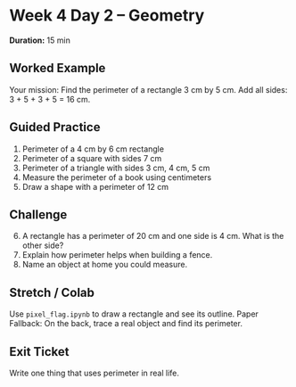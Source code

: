 # Week 4 Day 2 – Geometry

**Duration:** 15 min

## Worked Example
Your mission: Find the perimeter of a rectangle 3 cm by 5 cm.
Add all sides: 3 + 5 + 3 + 5 = 16 cm.

## Guided Practice
1. Perimeter of a 4 cm by 6 cm rectangle
2. Perimeter of a square with sides 7 cm
3. Perimeter of a triangle with sides 3 cm, 4 cm, 5 cm
4. Measure the perimeter of a book using centimeters
5. Draw a shape with a perimeter of 12 cm

## Challenge
6. A rectangle has a perimeter of 20 cm and one side is 4 cm. What is the other side?
7. Explain how perimeter helps when building a fence.
8. Name an object at home you could measure.

## Stretch / Colab
Use `pixel_flag.ipynb` to draw a rectangle and see its outline.
Paper Fallback: On the back, trace a real object and find its perimeter.

## Exit Ticket
Write one thing that uses perimeter in real life.
